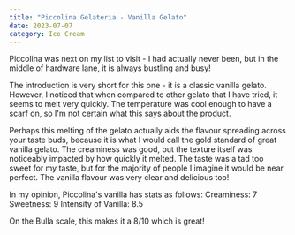 ```yaml
---
title: "Piccolina Gelateria - Vanilla Gelato"
date: 2023-07-07
category: Ice Cream
---
```

Piccolina  was next on my list to visit - I had actually never been, but in the middle of hardware lane, it is always bustling and busy!

The introduction is very short for this one - it is a classic vanilla gelato. However, I noticed that when compared to other gelato that I have tried, it seems to melt very quickly. The temperature was cool enough to have a scarf on, so I'm not certain what this says about the product.

Perhaps this melting of the gelato actually aids the flavour spreading across your taste buds, because it is what I would call the gold standard of great vanilla gelato. The creaminess was good, but the texture itself was noticeably impacted by how quickly it melted. The taste was a tad too sweet for my taste, but for the majority of people I imagine it would be near perfect. The vanilla flavour was very clear and delicious too!

In my opinion, Piccolina's vanilla has stats as follows:
Creaminess: 7
Sweetness: 9
Intensity of Vanilla: 8.5

On the Bulla scale, this makes it a 8/10 which is great!